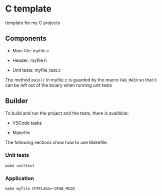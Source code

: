 # C template
template for my C projects

## Components

- Main file: myfile.c

- Header: myfile.h

- Unit tests: myfile_test.c

The method `main()` in myfile.c is guarded by the macro `FAB_MAIN` so that it can be left out of the binary when running unit tests


## Builder

To build and run the project and the tests, there is availbble: 

- VSCode tasks

- Makefile

The following sections show how to use Makefile.

### Unit tests

`make unittest`

### Application

`make myfile CPPFLAGS=-DFAB_MAIN`

